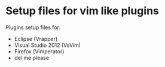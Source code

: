 Setup files for vim like plugins
===========================

Plugins setup files for: 
* Eclipse (Vrapper) 
* Visual Studio 2012 (VsVim)
* Firefox (Vimperator)
* del me please

